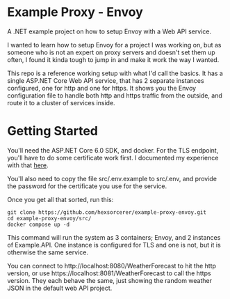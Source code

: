# Example Proxy - Envoy
A .NET example project on how to setup Envoy with a Web API service.

I wanted to learn how to setup Envoy for a project I was working on, but as someone who is not an expert on proxy servers and doesn't set them up often, I found it kinda tough to jump in and make it work the way I wanted.

This repo is a reference working setup with what I'd call the basics. It has a single ASP.NET Core Web API service, that has 2 separate instances configured, one for http and one for https. It shows you the Envoy configuration file to handle both http and https traffic from the outside, and route it to a cluster of services inside.

# Getting Started

You'll need the ASP.NET Core 6.0 SDK, and docker. For the TLS endpoint, you'll have to do some certificate work first. I documented my experience with that [here](https://github.com/hexsorcerer/example-proxy-envoy/blob/main/docs/certs.md).

You'll also need to copy the file src/.env.example to src/.env, and provide the password for the certificate you use for the service.

Once you get all that sorted, run this:
```
git clone https://github.com/hexsorcerer/example-proxy-envoy.git
cd example-proxy-envoy/src/
docker compose up -d
```

This command will run the system as 3 containers; Envoy, and 2 instances of Example.API. One instance is configured for TLS and one is not, but it is otherwise the same service.

You can connect to http://localhost:8080/WeatherForecast to hit the http version, or use https://localhost:8081/WeatherForecast to call the https version. They each behave the same, just showing the random weather JSON in the default web API project.
